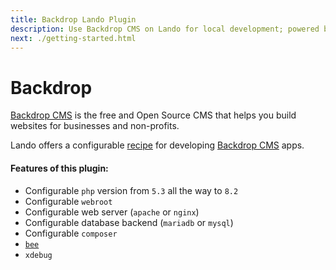```yaml
---
title: Backdrop Lando Plugin
description: Use Backdrop CMS on Lando for local development; powered by Docker and Docker Compose, config php version, swap db backends or web server, use composer, drush, xdebug and custom config files, oh and also import and export databases.
next: ./getting-started.html
---
```


# Backdrop

[Backdrop CMS](https://backdropcms.org/) is the free and Open Source CMS that helps you build websites for businesses and non-profits.

Lando offers a configurable [recipe](https://docs.lando.dev/config/recipes.html) for developing [Backdrop CMS](https://backdropcms.org/) apps.

#### Features of this plugin:

* Configurable `php` version from `5.3` all the way to `8.2`
* Configurable `webroot`
* Configurable web server (`apache` or `nginx`)
* Configurable database backend (`mariadb` or `mysql`)
* Configurable `composer`
* [`bee`](https://github.com/backdrop-contrib/bee)
* `xdebug`
